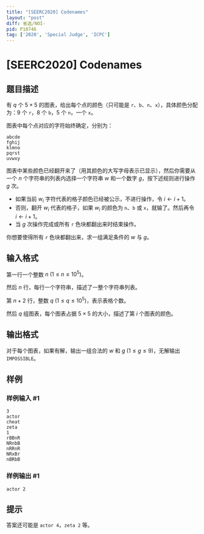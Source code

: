```yaml
---
title: "[SEERC2020] Codenames"
layout: "post"
diff: 省选/NOI-
pid: P10746
tag: ['2020', 'Special Judge', 'ICPC']
---
```

# [SEERC2020] Codenames
## 题目描述

有 $q$ 个 $5 \times 5$ 的图表，给出每个点的颜色（只可能是 `r`、`b`、`n`、`x`），具体颜色分配为：$9$ 个 `r`，$8$ 个 `b`，$5$ 个 `n`，一个 `x`。

图表中每个点对应的字符始终确定，分别为：

```
abcde
fghij
klmno
pqrst
uvwxy
```

图表中某些颜色已经翻开来了（用其颜色的大写字母表示已显示），然后你需要从一个 $n$ 个字符串的列表内选择一个字符串 $w$ 和一个数字 $g$，按下述规则进行操作 $g$ 次。

- 如果当前 $w_i$ 字符代表的格子颜色已经被公示，不进行操作，令 $i \gets i + 1$。
- 否则，翻开 $w_i$ 代表的格子，如果 $w_i$ 的颜色为 `n`、`b` 或 `x`，就输了。然后再令 $i \gets i+1$。
- 当 $g$ 次操作完成或所有 `r` 色块都翻出来时结束操作。

你想要使得所有 `r` 色块都翻出来，求一组满足条件的 $w$ 与 $g$。
## 输入格式

第一行一个整数 $n\ (1 \leq n \leq 10^5)$。

然后 $n$ 行，每行一个字符串，描述了一整个字符串列表。

第 $n+2$ 行，整数 $q\ (1 \leq q \leq 10^5)$，表示表格个数。

然后 $q$ 组图表，每个图表占据 $5 \times 5$ 的大小，描述了第 $i$ 个图表的颜色。
## 输出格式

对于每个图表，如果有解，输出一组合法的 $w$ 和 $g\ (1 \leq g \leq 9)$，无解输出 `IMPOSSIBLE`。
## 样例

### 样例输入 #1
```
3
actor
cheat
zeta
1
rBBnR
NRnbB
nRRnR
NRxBr
nBRbB
```
### 样例输出 #1
```
actor 2
```
## 提示

答案还可能是 `actor 4`，`zeta 2` 等。
